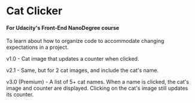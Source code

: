 # Cat Clicker

#### For Udacity's Front-End NanoDegree course

To learn about how to organize code to accommodate changing expectations in a project.

v1.0 - Cat image that updates a counter when clicked.

v2.1 - Same, but for 2 cat images, and include the cat's name.

v3.0 (Premium) - A list of 5+ cat names. When a name is clicked, the cat's image and counter are displayed. Clicking on the cat's image still updates its counter.
